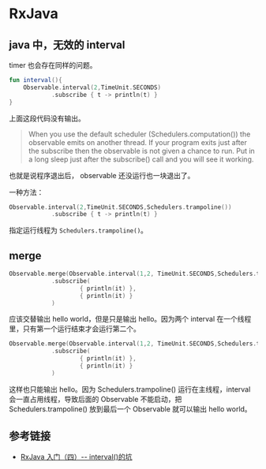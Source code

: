 # RxJava

## java 中，无效的 interval
timer 也会存在同样的问题。
```kotlin
fun interval(){
    Observable.interval(2,TimeUnit.SECONDS)
            .subscribe { t -> println(t) }
}
```
上面这段代码没有输出。

>When you use the default scheduler (Schedulers.computation()) the observable emits on another thread. If your program exits just after the subscribe then the observable is not given a chance to run. Put in a long sleep just after the subscribe() call and you will see it working.

也就是说程序退出后， observable 还没运行也一块退出了。

一种方法：
```kotlin
Observable.interval(2,TimeUnit.SECONDS,Schedulers.trampoline())
            .subscribe { t -> println(t) }
```
指定运行线程为 `Schedulers.trampoline()`。

## merge

```kotlin
Observable.merge(Observable.interval(1,2, TimeUnit.SECONDS,Schedulers.trampoline()).map { "hello" }, Observable.interval(2, TimeUnit.SECONDS,Schedulers.trampoline()).map { "world" })
            .subscribe(
                    { println(it) },
                    { println(it) }
            )
```
应该交替输出 hello world，但是只是输出 hello。因为两个 interval 在一个线程里，只有第一个运行结束才会运行第二个。

```kotlin
Observable.merge(Observable.interval(1,2, TimeUnit.SECONDS,Schedulers.trampoline()).map { "hello" }, Observable.interval(2, TimeUnit.SECONDS,Schedulers.newThread()).map { "world" })
            .subscribe(
                    { println(it) },
                    { println(it) }
            )
```
这样也只能输出 hello。因为 Schedulers.trampoline() 运行在主线程，interval 会一直占用线程，导致后面的 Observable 不能启动，把 Schedulers.trampoline() 放到最后一个 Observable 就可以输出 hello world。

## 参考链接
- [ RxJava 入门（四）-- interval()的坑](http://blog.csdn.net/u011033906/article/details/59753576)

